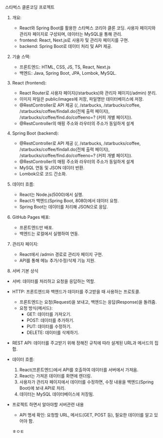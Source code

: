 스타벅스 클론코딩 프로젝트

1. 개요:
   - React와 Spring Boot를 활용한 스타벅스 코리아 클론 코딩. 사용자 페이지와 관리자 페이지로 구성되며, 데이터는 MySQL을 통해 관리.
   - frontend: React, Next.js로 사용자 및 관리자 페이지를 구현.
   - backend: Spring Boot로 데이터 처리 및 API 제공.

2. 기술 스택:
   - 프론트엔드: HTML, CSS, JS, TS, React, Next.js
   - 백엔드: Java, Spring Boot, JPA, Lombok, MySQL.

3. React (frontend):
   - React Router로 사용자 페이지(/starbucks)와 관리자 페이지(/admin) 분리.
   - 이미지 파일은 public/images에 저장, 파일명만 데이터베이스에 저장.
   - @RestController로 API 제공 (/, /starbucks, /starbucks/coffee, /starbucks/coffee/findall.do(전체 출력 페이지), /starbucks/coffee/find.do/coffeeno=? (커피 개별 페이지)).
   - @RestController의 매핑 주소와 라우터의 주소가 동일하게 설계

4. Spring Boot (backend):
   - @RestController로 API 제공 (/, /starbucks, /starbucks/coffee, /starbucks/coffee/findall.do(전체 출력 페이지), /starbucks/coffee/find.do/coffeeno=? (커피 개별 페이지)).
   - @RestController의 매핑 주소와 라우터의 주소가 동일하게 설계
   - MySQL 연동 및 JSON 데이터 반환.
   - Lombok으로 코드 간소화.

5. 데이터 흐름:
   - React는 Node.js(5000)에서 실행.
   - React가 백엔드(Spring Boot, 8080)에서 데이터 요청.
   - Spring Boot는 데이터를 처리해 JSON으로 응답.

6. GitHub Pages 배포:
   - 프론트엔드만 배포.
   - 백엔드는 로컬에서 실행하여 연동.

7. 관리자 페이지:
   - React에서 /admin 경로로 관리자 페이지 구현.
   - API를 통해 메뉴 추가/수정/삭제 기능 지원.

8. 서버 기본 상식
- 서버: 데이터를 처리하고 요청을 응답하는 역할.
- HTTP: 프론트엔드와 백엔드가 데이터를 주고받을 때 사용하는 프로토콜.
  - 프론트엔드는 요청(Request)을 보내고, 백엔드는 응답(Response)을 돌려줌.
  - 요청 방식(메서드):
    - GET: 데이터를 가져오기.
    - POST: 데이터를 추가하기.
    - PUT: 데이터를 수정하기.
    - DELETE: 데이터를 삭제하기.
- REST API: 데이터를 주고받기 위해 정해진 규칙에 따라 설계된 URL과 메서드의 집합.
- 데이터 흐름:
    1) React(프론트엔드)에서 API를 호출하여 데이터를 서버에서 가져옴.
    2) React는 가져온 데이터를 화면에 렌더링.
    3) 사용자가 관리자 페이지에서 데이터를 수정하면, 수정 내용을 백엔드(Spring Boot)에 보내 API로 처리.
    4) 데이터는 MySQL 데이터베이스에 저장됨.
 - 프로젝트 하면서 알아야할 서버관련 내용
   - API 명세 확인: 요청할 URL, 메서드(GET, POST 등), 필요한 데이터를 알고 있어야 함.  

   ㅎㅇㅌ

